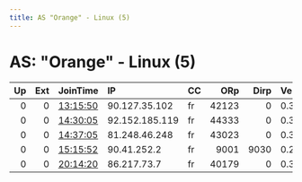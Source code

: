 ```yaml
---
title: AS "Orange" - Linux (5)
---
```


# AS: "Orange" - Linux (5)

|   Up |   Ext | JoinTime                                                                                            | IP             | CC   |   ORp |   Dirp | Version   | Contact   | Nickname      |   eFamMembers |
|-----:|------:|:----------------------------------------------------------------------------------------------------|:---------------|:-----|------:|-------:|:----------|:----------|:--------------|--------------:|
|    0 |     0 | [13:15:50](https://metrics.torproject.org/rs.html#details/87DA231BC7EA13BBB108105F32A1562E4660C63F) | 90.127.35.102  | fr   | 42123 |      0 | 0.3.3.10  | None      | UbuntuCore246 |             1 |
|    0 |     0 | [14:30:05](https://metrics.torproject.org/rs.html#details/51B611F4A45BFA90ED73E212DCFDD442C10AF485) | 92.152.185.119 | fr   | 44333 |      0 | 0.3.3.10  | None      | UbuntuCore246 |             1 |
|    0 |     0 | [14:37:05](https://metrics.torproject.org/rs.html#details/9720642E763E41C1F9B0283442C8FF7B9985712E) | 81.248.46.248  | fr   | 43023 |      0 | 0.3.3.10  | None      | UbuntuCore246 |             1 |
|    0 |     0 | [15:15:52](https://metrics.torproject.org/rs.html#details/D0A336EDEBF63BE8FDBCD93FE635727259746E69) | 90.41.252.2    | fr   |  9001 |   9030 | 0.2.9.15  | None      | raspi         |             1 |
|    0 |     0 | [20:14:20](https://metrics.torproject.org/rs.html#details/B0A385B485718DC322A77D4506C5647666F688BE) | 86.217.73.7    | fr   | 40179 |      0 | 0.3.3.10  | None      | UbuntuCore246 |             1 |
